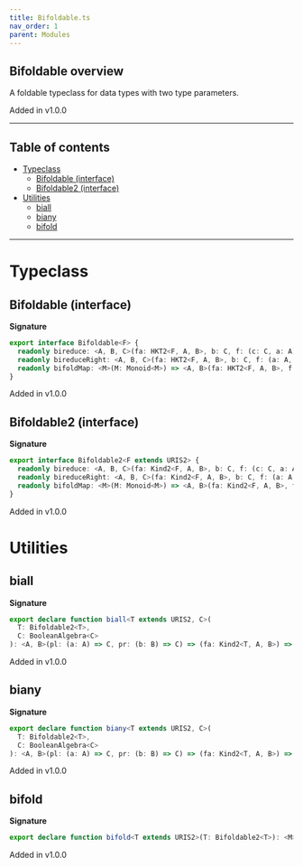```yaml
---
title: Bifoldable.ts
nav_order: 1
parent: Modules
---
```


## Bifoldable overview

A foldable typeclass for data types with two type parameters.

Added in v1.0.0

---

<h2 class="text-delta">Table of contents</h2>

- [Typeclass](#typeclass)
  - [Bifoldable (interface)](#bifoldable-interface)
  - [Bifoldable2 (interface)](#bifoldable2-interface)
- [Utilities](#utilities)
  - [biall](#biall)
  - [biany](#biany)
  - [bifold](#bifold)

---

# Typeclass

## Bifoldable (interface)

**Signature**

```ts
export interface Bifoldable<F> {
  readonly bireduce: <A, B, C>(fa: HKT2<F, A, B>, b: C, f: (c: C, a: A) => C, g: (c: C, b: B) => C) => C
  readonly bireduceRight: <A, B, C>(fa: HKT2<F, A, B>, b: C, f: (a: A, c: C) => C, g: (b: B, c: C) => C) => C
  readonly bifoldMap: <M>(M: Monoid<M>) => <A, B>(fa: HKT2<F, A, B>, f: (a: A) => M, g: (b: B) => M) => M
}
```

Added in v1.0.0

## Bifoldable2 (interface)

**Signature**

```ts
export interface Bifoldable2<F extends URIS2> {
  readonly bireduce: <A, B, C>(fa: Kind2<F, A, B>, b: C, f: (c: C, a: A) => C, g: (c: C, b: B) => C) => C
  readonly bireduceRight: <A, B, C>(fa: Kind2<F, A, B>, b: C, f: (a: A, c: C) => C, g: (b: B, c: C) => C) => C
  readonly bifoldMap: <M>(M: Monoid<M>) => <A, B>(fa: Kind2<F, A, B>, f: (a: A) => M, g: (b: B) => M) => M
}
```

Added in v1.0.0

# Utilities

## biall

**Signature**

```ts
export declare function biall<T extends URIS2, C>(
  T: Bifoldable2<T>,
  C: BooleanAlgebra<C>
): <A, B>(pl: (a: A) => C, pr: (b: B) => C) => (fa: Kind2<T, A, B>) => C
```

Added in v1.0.0

## biany

**Signature**

```ts
export declare function biany<T extends URIS2, C>(
  T: Bifoldable2<T>,
  C: BooleanAlgebra<C>
): <A, B>(pl: (a: A) => C, pr: (b: B) => C) => (fa: Kind2<T, A, B>) => C
```

Added in v1.0.0

## bifold

**Signature**

```ts
export declare function bifold<T extends URIS2>(T: Bifoldable2<T>): <M>(M: Monoid<M>) => (fa: Kind2<T, M, M>) => M
```

Added in v1.0.0
